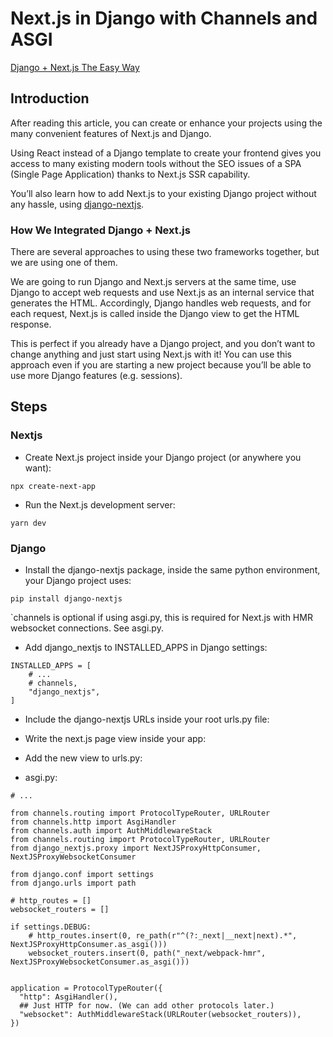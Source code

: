 # Next.js in Django with Channels and  ASGI
[Django + Next.js The Easy Way
](https://medium.com/@danialkeimasi/django-next-js-the-easy-way-655efb6d28e1)

## Introduction

After reading this article, you can create or enhance your projects using the many convenient features of Next.js and Django.

Using React instead of a Django template to create your frontend gives you access to many existing modern tools without the SEO issues of a SPA (Single Page Application) thanks to Next.js SSR capability.

You’ll also learn how to add Next.js to your existing Django project without any hassle, using [django-nextjs](https://github.com/QueraTeam/django-nextjs).

### How We Integrated Django + Next.js
There are several approaches to using these two frameworks together, but we are using one of them.

We are going to run Django and Next.js servers at the same time, use Django to accept web requests and use Next.js as an internal service that generates the HTML.
Accordingly, Django handles web requests, and for each request, Next.js is called inside the Django view to get the HTML response.

This is perfect if you already have a Django project, and you don’t want to change anything and just start using Next.js with it!
You can use this approach even if you are starting a new project because you’ll be able to use more Django features (e.g. sessions).

## Steps

### Nextjs
- Create Next.js project inside your Django project (or anywhere you want):
```
npx create-next-app
```

- Run the Next.js development server:
```
yarn dev
```

### Django
- Install the django-nextjs package, inside the same python environment, your Django project uses:
```
pip install django-nextjs
```
`channels is optional if using asgi.py, this is required for Next.js with HMR websocket connections. See asgi.py.

- Add django_nextjs to INSTALLED_APPS in Django settings:
```
INSTALLED_APPS = [
    # ...
    # channels,
    "django_nextjs",
]
```

- Include the django-nextjs URLs inside your root urls.py file:

- Write the next.js page view inside your app:

- Add the new view to urls.py:

- asgi.py:

```
# ...

from channels.routing import ProtocolTypeRouter, URLRouter
from channels.http import AsgiHandler
from channels.auth import AuthMiddlewareStack
from channels.routing import ProtocolTypeRouter, URLRouter
from django_nextjs.proxy import NextJSProxyHttpConsumer, NextJSProxyWebsocketConsumer

from django.conf import settings
from django.urls import path

# http_routes = []
websocket_routers = []

if settings.DEBUG:
    # http_routes.insert(0, re_path(r"^(?:_next|__next|next).*", NextJSProxyHttpConsumer.as_asgi()))
    websocket_routers.insert(0, path("_next/webpack-hmr", NextJSProxyWebsocketConsumer.as_asgi()))


application = ProtocolTypeRouter({
  "http": AsgiHandler(),
  ## Just HTTP for now. (We can add other protocols later.)
  "websocket": AuthMiddlewareStack(URLRouter(websocket_routers)),
})

```